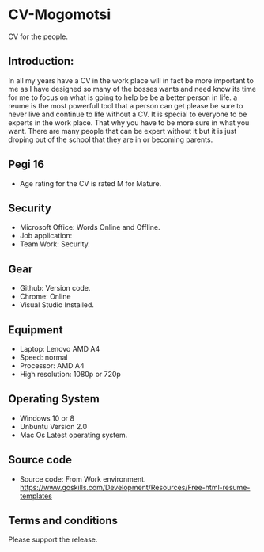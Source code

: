 # CV-Mogomotsi
CV for the people.

## Introduction: 
In all my years have a CV in the work place will in fact be more important to me as I have designed so many of the bosses wants and need know its time for me to focus on what is going to help be be a better person in life. a reume is the most powerfull tool that a person can get please be sure to never live and continue to life without a CV. It is special to everyone to be experts in the work place. That why you have to be more sure in what you want. There are many people that can be expert without it but it is just droping out of the school that they are in or becoming parents.

## Pegi 16
* Age rating for the CV is rated M for Mature.  

## Security 
* Microsoft Office: Words Online and Offline. 
* Job application: 
* Team Work: Security. 

## Gear 
* Github: Version code. 
* Chrome: Online
* Visual Studio Installed. 

## Equipment
* Laptop: Lenovo AMD A4
* Speed: normal 
* Processor: AMD A4
* High resolution: 1080p or 720p

## Operating System 
* Windows 10 or 8
* Unbuntu Version 2.0
* Mac Os Latest operating system. 


## Source code
* Source code: From Work environment.
<h> https://www.goskills.com/Development/Resources/Free-html-resume-templates </h>

## Terms and conditions
Please support the release. 
